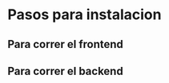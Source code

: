 <h1> Pasos para instalacion</h1>
<h2> Para correr el frontend</h2>
<h2> Para correr el backend</h2>
